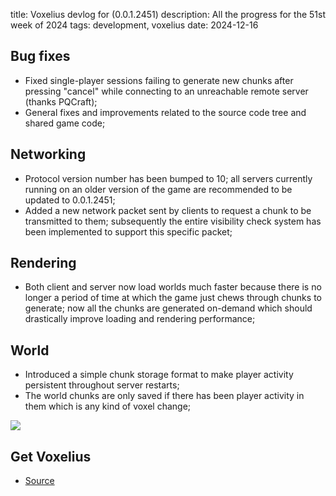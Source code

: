 title: Voxelius devlog for (0.0.1.2451)
description: All the progress for the 51st week of 2024
tags: development, voxelius
date: 2024-12-16

## Bug fixes
* Fixed single-player sessions failing to generate new chunks after pressing
"cancel" while connecting to an unreachable remote server (thanks PQCraft);  
* General fixes and improvements related to the source code tree and shared
game code;  

## Networking
* Protocol version number has been bumped to 10; all servers currently running
on an older version of the game are recommended to be updated to 0.0.1.2451;  
* Added a new network packet sent by clients to request a chunk to be
transmitted to them; subsequently the entire visibility check system has been
implemented to support this specific packet;  

## Rendering
* Both client and server now load worlds much faster because there is no longer
a period of time at which the game just chews through chunks to generate; now
all the chunks are generated on-demand which should drastically improve loading
and rendering performance;  

## World
* Introduced a simple chunk storage format to make player activity persistent
throughout server restarts;  
* The world chunks are only saved if there has been player activity in them
which is any kind of voxel change;  

![](2024-12-16.voxelius-devlog/353546187294.png)  

## Get Voxelius
 
* [Source](https://github.com/untolabs/voxelius)  
